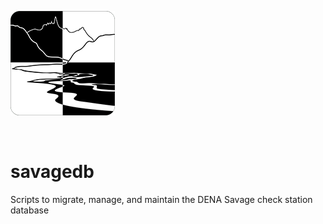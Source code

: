 
![alt_text](https://github.com/smHooper/savagedb/blob/master/ui/savageChecker/savageChecker/Assets.xcassets/AppIcon.appiconset/appIcon_83_5_2x_ipadpro.png)

</br>

# savagedb
Scripts to migrate, manage, and maintain the DENA Savage check station database 
